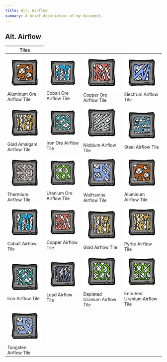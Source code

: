 ```yaml
---
title: Alt. Airflow
summary: A brief description of my document.
---
```


## Alt. Airflow
<table>
    <thead>
        <th>Tiles</th>
    </thead>
    <tr>
        <td><img src="../../img/altairflow/airflow_aluminumore_main.png"></br>Aluminum Ore Airflow Tile</td>
        <td><img src="../../img/altairflow/airflow_cobaltite_main.png"></br>Cobalt Ore Airflow Tile</td>
        <td><img src="../../img/altairflow/airflow_cuprite_main.png"></br>Copper Ore Airflow Tile</td>
        <td><img src="../../img/altairflow/airflow_electrum_main.png"></br>Electrum Airflow Tile</td>
    </tr>
    <tr>
        <td><img src="../../img/altairflow/airflow_goldamalgam_main.png"></br>Gold Amalgam Airflow Tile</td>
        <td><img src="../../img/altairflow/airflow_ironore_main.png"></br>Iron Ore Airflow Tile</td>
        <td><img src="../../img/altairflow/airflow_niobium_main.png"></br>Niobium Airflow Tile</td>
        <td><img src="../../img/altairflow/airflow_steel_main.png"></br>Steel Airflow Tile</td>
    </tr>
    <tr>
        <td><img src="../../img/altairflow/airflow_tempconductorsolid_main.png"></br>Thermium Airflow Tile</td>
        <td><img src="../../img/altairflow/airflow_uraniumore_main.png"></br>Uranium Ore Airflow Tile</td>
        <td><img src="../../img/altairflow/airflow_wolframite_main.png"></br>Wolframite Airflow Tile</td>
        <td><img src="../../img/altairflow/airflow_aluminumore_main.png"></br>Aluminum Airflow Tile</td>
    </tr>
    <tr>
        <td><img src="../../img/altairflow/airflow_cobaltite_main.png"></br>Cobalt Airflow Tile</td>
        <td><img src="../../img/altairflow/airflow_cuprite_main.png"></br>Copper Airflow Tile</td>
        <td><img src="../../img/altairflow/airflow_goldamalgam_main.png"></br>Gold Airflow Tile</td>
        <td><img src="../../img/altairflow/airflow_goldamalgam_main.png"></br>Pyrite Airflow Tile</td>
    </tr>
    <tr>
        <td><img src="../../img/altairflow/airflow_ironore_main.png"></br>Iron Airflow Tile</td>
        <td><img src="../../img/altairflow/airflow_lead_main.png"></br>Lead Airflow Tile</td>
        <td><img src="../../img/altairflow/airflow_uraniumore_main.png"></br>Depleted Uranium Airflow Tile</td>
        <td><img src="../../img/altairflow/airflow_uraniumore_main.png"></br>Enriched Uranium Airflow Tile</td>
    </tr>
    <tr>
        <td><img src="../../img/altairflow/airflow_wolframite_main.png"></br>Tungsten Airflow Tile</td>
        <td></td>
        <td></td>
        <td></td>
    </tr>
</table>